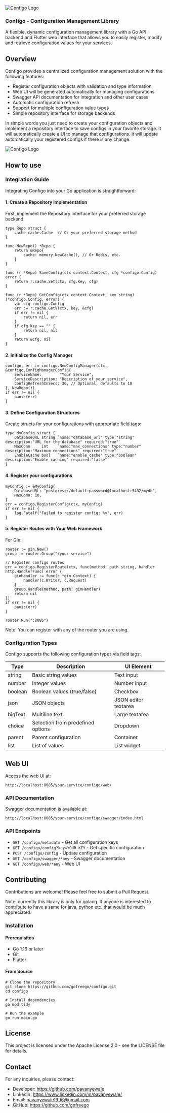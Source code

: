 
![Configo Logo](assets/logo-name.png)

### Configo - Configuration Management Library
A flexible, dynamic configuration management library with a Go API backend and Flutter web interface that allows you to easily register, modify and retrieve configuration values for your services.

## Overview
Configo provides a centralized configuration management solution with the following features:

* Register configuration objects with validation and type information
* Web UI will be generated automatically for managing configurations
* Swagger API documentation for integration and other user cases
* Automatic configuration refresh
* Support for multiple configuration value types
* Simple repository interface for storage backends

In simple words you just need to create your configuration objects and implement a repository interface to save configs in your favorite storage. It will automatically create a UI to manage that configurations. it will update automatically your registered configs if there is any change.


![Configo Logo](assets/example%20screenshot.png)

## How to use

### Integration Guide
Integrating Configo into your Go application is straightforward:

#### 1. Create a Repository Implementation
First, implement the Repository interface for your preferred storage backend:

```
type Repo struct {
    cache cache.Cache  // Or your preferred storage method
}

func NewRepo() *Repo {
    return &Repo{
        cache: memory.NewCache(), // Or Redis, etc.
    }
}

func (r *Repo) SaveConfig(ctx context.Context, cfg *configo.Config) error {
    return r.cache.Set(ctx, cfg.Key, cfg)
}

func (r *Repo) GetConfig(ctx context.Context, key string) (*configo.Config, error) {
    var cfg configo.Config
    err := r.cache.GetV(ctx, key, &cfg)
    if err != nil {
        return nil, err
    }
    if cfg.Key == "" {
        return nil, nil
    }
    return &cfg, nil
}
```

#### 2. Initialize the Config Manager

```
configo, err := configo.NewConfigManager(ctx, &configo.ConfigManagerConfig{
    ServiceName:        "Your Service",
    ServiceDescription: "Description of your service",
    ConfigRefreshInSecs: 30, // Optional, defaults to 10
}, NewRepo())
if err != nil {
    panic(err)
}
```

#### 3. Define Configuration Structures
Create structs for your configurations with appropriate field tags:

```
type MyConfig struct {
    DatabaseURL string `name:"database_url" type:"string" description:"URL for the database" required:"true"`
    MaxConn     int    `name:"max_connections" type:"number" description:"Maximum connections" required:"true"`
    EnableCache bool   `name:"enable_cache" type:"boolean" description:"Enable caching" required:"false"`
}

```
#### 4. Register your configurations

```
myConfig := &MyConfig{
    DatabaseURL: "postgres://default:password@localhost:5432/mydb",
    MaxConn: 10,
}
err = configo.RegisterConfig(ctx, myConfig)
if err != nil {
    log.Fatalf("Failed to register config: %v", err)
}
```

#### 5. Register Routes with Your Web Framework
For Gin:

```
router := gin.New()
group := router.Group("/your-service")

// Register configo routes
err = configo.RegisterRoute(ctx, func(method, path string, handler http.HandlerFunc) error {
    ginHandler := func(c *gin.Context) {
        handler(c.Writer, c.Request)
    }
    group.Handle(method, path, ginHandler)
    return nil
})
if err != nil {
    panic(err)
}

router.Run(":8085")
```

Note: You can register with any of the router you are using.

### Configuration Types
Configo supports the following configuration types via field tags:

| Type | Description | UI Element |
|------|-------------|------------|
| string | Basic string values | Text input |
| number | Integer values | Number input |
| boolean | Boolean values (true/false) | Checkbox |
| json | JSON objects | JSON editor textarea |
| bigText | Multiline text | Large textarea |
| choice | Selection from predefined options | Dropdown |
| parent | Parent configuration | Container |
| list | List of values | List widget |


## Web UI
Access the web UI at:
```
http://localhost:8085/your-service/configo/web/
```
### API Documentation
Swagger documentation is available at:

```
http://localhost:8085/your-service/configo/swagger/index.html
```

### API Endpoints
* `GET /configo/metadata` - Get all configuration keys
* `GET /configo/config?key=YOUR_KEY` - Get specific configuration
* `POST /configo/config` - Update configuration
* `GET /configo/swagger/*any` - Swagger documentation
* `GET /configo/web/*any` - Web UI


## Contributing
Contributions are welcome! Please feel free to submit a Pull Request.

Note: currently this library is only for golang. If anyone is interested to contribute to have a same for java, python etc. that would be much appreciated.

### Installation
#### Prerequisites
* Go 1.16 or later
* Git
* Flutter
#### From Source
```
# Clone the repository
git clone https://github.com/gofreego/configo.git
cd configo

# Install dependencies
go mod tidy

# Run the example
go run main.go
```

## License
This project is licensed under the Apache License 2.0 - see the LICENSE file for details.

## Contact
For any inquiries, please contact:

* Developer: https://github.com/pavanyewale
* Linkedin: https://www.linkedin.com/in/pavanyewale/
* Email: pavanyewale1996@gmail.com
* GitHub: https://github.com/gofreego
